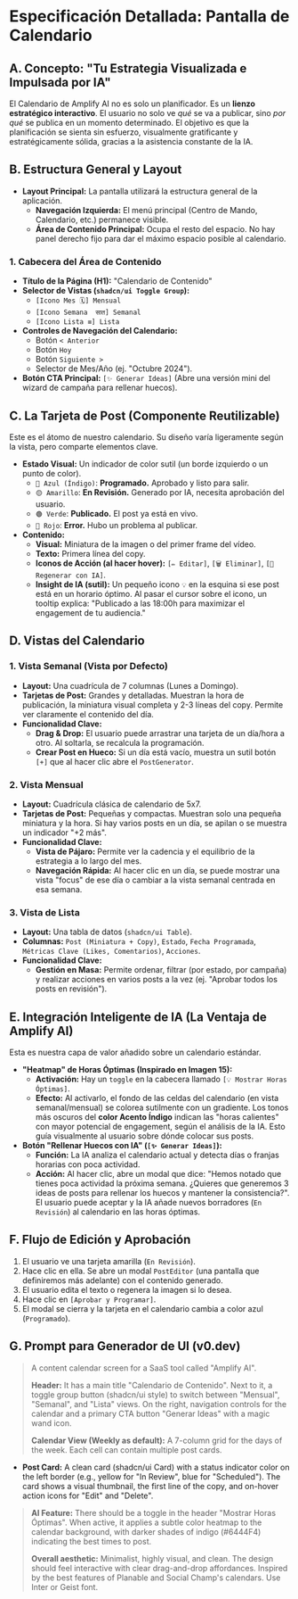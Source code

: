 # Especificación Detallada: Pantalla de Calendario

## A. Concepto: "Tu Estrategia Visualizada e Impulsada por IA"

El Calendario de Amplify AI no es solo un planificador. Es un **lienzo estratégico interactivo**. El usuario no solo ve *qué* se va a publicar, sino *por qué* se publica en un momento determinado. El objetivo es que la planificación se sienta sin esfuerzo, visualmente gratificante y estratégicamente sólida, gracias a la asistencia constante de la IA.

## B. Estructura General y Layout

-   **Layout Principal:** La pantalla utilizará la estructura general de la aplicación.
    -   **Navegación Izquierda:** El menú principal (Centro de Mando, Calendario, etc.) permanece visible.
    -   **Área de Contenido Principal:** Ocupa el resto del espacio. No hay panel derecho fijo para dar el máximo espacio posible al calendario.

### 1. Cabecera del Área de Contenido
-   **Título de la Página (H1):** "Calendario de Contenido"
-   **Selector de Vistas (`shadcn/ui Toggle Group`):**
    -   `[Icono Mes 🗓️] Mensual`
    -   `[Icono Semana  सात] Semanal`
    -   `[Icono Lista ≡] Lista`
-   **Controles de Navegación del Calendario:**
    -   Botón `< Anterior`
    -   Botón `Hoy`
    -   Botón `Siguiente >`
    -   Selector de Mes/Año (ej. "Octubre 2024").
-   **Botón CTA Principal:** `[✨ Generar Ideas]` (Abre una versión mini del wizard de campaña para rellenar huecos).

## C. La Tarjeta de Post (Componente Reutilizable)

Este es el átomo de nuestro calendario. Su diseño varía ligeramente según la vista, pero comparte elementos clave.

-   **Estado Visual:** Un indicador de color sutil (un borde izquierdo o un punto de color).
    -   `🔵 Azul (Índigo)`: **Programado.** Aprobado y listo para salir.
    -   `🟡 Amarillo`: **En Revisión.** Generado por IA, necesita aprobación del usuario.
    -   `🟢 Verde`: **Publicado.** El post ya está en vivo.
    -   `🔴 Rojo`: **Error.** Hubo un problema al publicar.
-   **Contenido:**
    -   **Visual:** Miniatura de la imagen o del primer frame del vídeo.
    -   **Texto:** Primera línea del copy.
    -   **Iconos de Acción (al hacer hover):** `[✏️ Editar]`, `[🗑️ Eliminar]`, `[🔄 Regenerar con IA]`.
    -   **Insight de IA (sutil):** Un pequeño icono `💡` en la esquina si ese post está en un horario óptimo. Al pasar el cursor sobre el icono, un tooltip explica: "Publicado a las 18:00h para maximizar el engagement de tu audiencia."

## D. Vistas del Calendario

### 1. Vista Semanal (Vista por Defecto)
-   **Layout:** Una cuadrícula de 7 columnas (Lunes a Domingo).
-   **Tarjetas de Post:** Grandes y detalladas. Muestran la hora de publicación, la miniatura visual completa y 2-3 líneas del copy. Permite ver claramente el contenido del día.
-   **Funcionalidad Clave:**
    -   **Drag & Drop:** El usuario puede arrastrar una tarjeta de un día/hora a otro. Al soltarla, se recalcula la programación.
    -   **Crear Post en Hueco:** Si un día está vacío, muestra un sutil botón `[+]` que al hacer clic abre el `PostGenerator`.

### 2. Vista Mensual
-   **Layout:** Cuadrícula clásica de calendario de 5x7.
-   **Tarjetas de Post:** Pequeñas y compactas. Muestran solo una pequeña miniatura y la hora. Si hay varios posts en un día, se apilan o se muestra un indicador "+2 más".
-   **Funcionalidad Clave:**
    -   **Vista de Pájaro:** Permite ver la cadencia y el equilibrio de la estrategia a lo largo del mes.
    -   **Navegación Rápida:** Al hacer clic en un día, se puede mostrar una vista "focus" de ese día o cambiar a la vista semanal centrada en esa semana.

### 3. Vista de Lista
-   **Layout:** Una tabla de datos (`shadcn/ui Table`).
-   **Columnas:** `Post (Miniatura + Copy)`, `Estado`, `Fecha Programada`, `Métricas Clave (Likes, Comentarios)`, `Acciones`.
-   **Funcionalidad Clave:**
    -   **Gestión en Masa:** Permite ordenar, filtrar (por estado, por campaña) y realizar acciones en varios posts a la vez (ej. "Aprobar todos los posts en revisión").

## E. Integración Inteligente de IA (La Ventaja de Amplify AI)

Esta es nuestra capa de valor añadido sobre un calendario estándar.

-   **"Heatmap" de Horas Óptimas (Inspirado en Imagen 15):**
    -   **Activación:** Hay un `toggle` en la cabecera llamado `[💡 Mostrar Horas Óptimas]`.
    -   **Efecto:** Al activarlo, el fondo de las celdas del calendario (en vista semanal/mensual) se colorea sutilmente con un gradiente. Los tonos más oscuros del **color Acento Índigo** indican las "horas calientes" con mayor potencial de engagement, según el análisis de la IA. Esto guía visualmente al usuario sobre dónde colocar sus posts.
-   **Botón "Rellenar Huecos con IA" (`[✨ Generar Ideas]`):**
    -   **Función:** La IA analiza el calendario actual y detecta días o franjas horarias con poca actividad.
    -   **Acción:** Al hacer clic, abre un modal que dice: "Hemos notado que tienes poca actividad la próxima semana. ¿Quieres que generemos 3 ideas de posts para rellenar los huecos y mantener la consistencia?". El usuario puede aceptar y la IA añade nuevos borradores (`En Revisión`) al calendario en las horas óptimas.

## F. Flujo de Edición y Aprobación

1.  El usuario ve una tarjeta amarilla (`En Revisión`).
2.  Hace clic en ella. Se abre un modal `PostEditor` (una pantalla que definiremos más adelante) con el contenido generado.
3.  El usuario edita el texto o regenera la imagen si lo desea.
4.  Hace clic en `[Aprobar y Programar]`.
5.  El modal se cierra y la tarjeta en el calendario cambia a color azul (`Programado`).

## G. Prompt para Generador de UI (v0.dev)

> A content calendar screen for a SaaS tool called "Amplify AI".
>
> **Header:** It has a main title "Calendario de Contenido". Next to it, a toggle group button (shadcn/ui style) to switch between "Mensual", "Semanal", and "Lista" views. On the right, navigation controls for the calendar and a primary CTA button "Generar Ideas" with a magic wand icon.
>
> **Calendar View (Weekly as default):** A 7-column grid for the days of the week. Each cell can contain multiple post cards.
>
- **Post Card:** A clean card (shadcn/ui Card) with a status indicator color on the left border (e.g., yellow for "In Review", blue for "Scheduled"). The card shows a visual thumbnail, the first line of the copy, and on-hover action icons for "Edit" and "Delete".
>
> **AI Feature:** There should be a toggle in the header "Mostrar Horas Óptimas". When active, it applies a subtle color heatmap to the calendar background, with darker shades of indigo (#6444F4) indicating the best times to post.
>
> **Overall aesthetic:** Minimalist, highly visual, and clean. The design should feel interactive with clear drag-and-drop affordances. Inspired by the best features of Planable and Social Champ's calendars. Use Inter or Geist font.